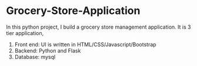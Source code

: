 # Grocery-Store-Application

In this python project, I build a grocery store management application. It is 3 tier application,
1. Front end: UI is written in HTML/CSS/Javascript/Bootstrap
2. Backend: Python and Flask
3. Database: mysql
